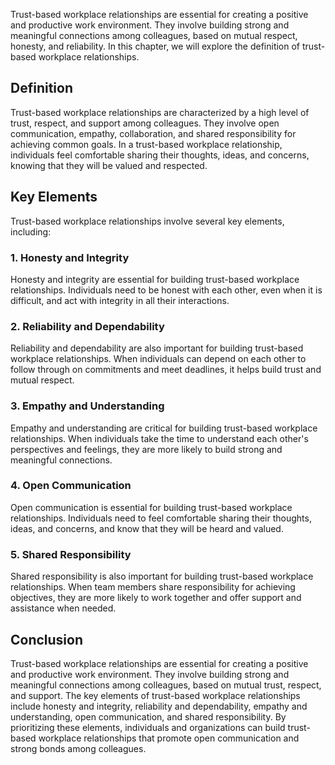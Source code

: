 
Trust-based workplace relationships are essential for creating a positive and productive work environment. They involve building strong and meaningful connections among colleagues, based on mutual respect, honesty, and reliability. In this chapter, we will explore the definition of trust-based workplace relationships.

Definition
----------

Trust-based workplace relationships are characterized by a high level of trust, respect, and support among colleagues. They involve open communication, empathy, collaboration, and shared responsibility for achieving common goals. In a trust-based workplace relationship, individuals feel comfortable sharing their thoughts, ideas, and concerns, knowing that they will be valued and respected.

Key Elements
------------

Trust-based workplace relationships involve several key elements, including:

### 1. Honesty and Integrity

Honesty and integrity are essential for building trust-based workplace relationships. Individuals need to be honest with each other, even when it is difficult, and act with integrity in all their interactions.

### 2. Reliability and Dependability

Reliability and dependability are also important for building trust-based workplace relationships. When individuals can depend on each other to follow through on commitments and meet deadlines, it helps build trust and mutual respect.

### 3. Empathy and Understanding

Empathy and understanding are critical for building trust-based workplace relationships. When individuals take the time to understand each other's perspectives and feelings, they are more likely to build strong and meaningful connections.

### 4. Open Communication

Open communication is essential for building trust-based workplace relationships. Individuals need to feel comfortable sharing their thoughts, ideas, and concerns, and know that they will be heard and valued.

### 5. Shared Responsibility

Shared responsibility is also important for building trust-based workplace relationships. When team members share responsibility for achieving objectives, they are more likely to work together and offer support and assistance when needed.

Conclusion
----------

Trust-based workplace relationships are essential for creating a positive and productive work environment. They involve building strong and meaningful connections among colleagues, based on mutual trust, respect, and support. The key elements of trust-based workplace relationships include honesty and integrity, reliability and dependability, empathy and understanding, open communication, and shared responsibility. By prioritizing these elements, individuals and organizations can build trust-based workplace relationships that promote open communication and strong bonds among colleagues.
